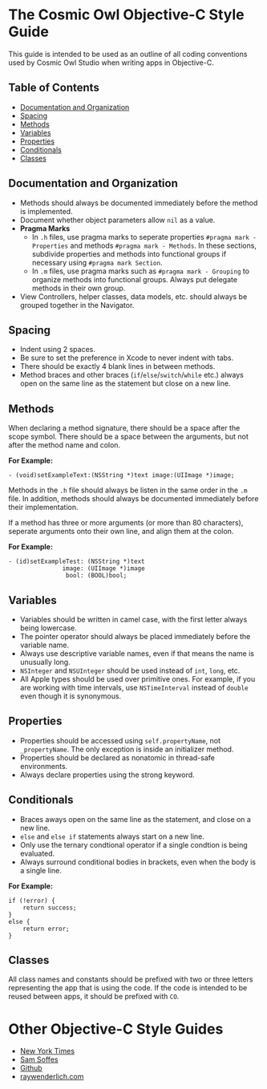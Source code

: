 # The Cosmic Owl Objective-C Style Guide

This guide is intended to be used as an outline of all coding conventions used by Cosmic Owl Studio when writing apps in Objective-C.

## Table of Contents
* [Documentation and Organization](#documentation-and-organization)
* [Spacing](#spacing)
* [Methods](#methods)
* [Variables](#variables)
* [Properties](#properties)
* [Conditionals](#conditionals)
* [Classes](#classes)

## Documentation and Organization
* Methods should always be documented immediately before the method is implemented.
* Document whether object parameters allow `nil` as a value.
* **Pragma Marks**
    - In `.h` files, use pragma marks to seperate properties `#pragma mark - Properties` and methods `#pragma mark - Methods`. In these sections, subdivide properties and methods into functional groups if necessary using `#pragma mark Section`.
    - In `.m` files, use pragma marks such as `#pragma mark - Grouping` to organize methods into functional groups. Always put delegate methods in their own group.
* View Controllers, helper classes, data models, etc. should always be grouped together in the Navigator.

## Spacing
* Indent using 2 spaces.
* Be sure to set the preference in Xcode to never indent with tabs.
* There should be exactly 4 blank lines in between methods. 
* Method braces and other braces (`if`/`else`/`switch`/`while` etc.) always open on the same line as the statement but close on a new line.

## Methods
When declaring a method signature, there should be a space after the scope symbol. There should be a space between the arguments, but not after the method name and colon.

**For Example:**
```objc
- (void)setExampleText:(NSString *)text image:(UIImage *)image;
```

Methods in the `.h` file should always be listen in the same order in the `.m` file. In addition, methods should always be documented immediately before their implementation. 

If a method has three or more arguments (or more than 80 characters), seperate arguments onto their own line, and align them at the colon. 

**For Example:**
```objc
- (id)setExampleTest: (NSString *)text
               image: (UIImage *)image
                bool: (BOOL)bool;
```  

## Variables
* Variables should be written in camel case, with the first letter always being lowercase. 
* The pointer operator should always be placed immediately before the variable name.
* Always use descriptive variable names, even if that means the name is unusually long. 
* `NSInteger` and `NSUInteger` should be used instead of `int`, `long`, etc.
* All Apple types should be used over primitive ones. For example, if you are working with time intervals, use `NSTimeInterval` instead of `double` even though it is synonymous. 

## Properties
* Properties should be accessed using `self.propertyName`, not `_propertyName`. The only exception is inside an initializer method.
* Properties should be declared as nonatomic in thread-safe environments.
* Always declare properties using the strong keyword.

## Conditionals
* Braces aways open on the same line as the statement, and close on a new line.
* `else` and `else if` statements always start on a new line. 
* Only use the ternary condtional operator if a single condtion is being evaluated. 
* Always surround conditional bodies in brackets, even when the body is a single line. 

**For Example:**
```objc
if (!error) {
    return success;
}
else {
    return error;
}
```

## Classes
All class names and constants should be prefixed with two or three letters representing the app that is using the code. If the code is intended to be reused between apps, it should be prefixed with `CO`.

# Other Objective-C Style Guides
* [New York Times](https://github.com/NYTimes/objective-c-style-guide)
* [Sam Soffes](https://gist.github.com/soffes/812796)
* [Github](https://github.com/github/objective-c-style-guide)
* [raywenderlich.com](https://github.com/raywenderlich/objective-c-style-guide)
